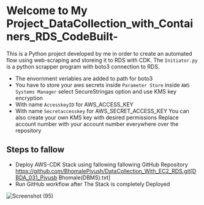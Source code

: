 ﻿# Welcome to  My Project_DataCollection_with_Containers_RDS_CodeBuilt-
 This is a Python project developed by me in order to create an automated flow using web-scraping
and storeing it to RDS with CDK.
The `Initiator.py` is a python scrapper program with boto3 connection to RDS.
* The envornment veriables are added to path for boto3 
* You have to store your aws secrets inside `Parameter Store` inside `AWS Systems Manager` select SecureStringas option and use KMS key encryption
* With name `AccesskeyID` for AWS_ACCESS_KEY
* With name `Secretaccesskey` for AWS_SECRET_ACCESS_KEY
 You can also create your own KMS key with desired permissions 
Replace account number with your account number everywhere over the repository
## Steps to fallow
* Deploy AWS-CDK Stack using fallowing fallowing GitHub Repository 
 https://github.com/BhomalePiyush/DataCollection_With_EC2_RDS.git[DBDA_031_Piyusb Bhomale(DBMS).txt]
* Run GitHub workflow after The Stack is completely Deployed


![Screenshot (95)](https://user-images.githubusercontent.com/91361449/162043187-96191593-2772-459d-abed-b3ace5673501.png)
